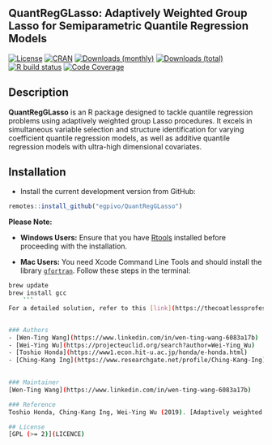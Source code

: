 ## QuantRegGLasso: Adaptively Weighted Group Lasso for Semiparametric Quantile Regression Models

[![License](https://eddelbuettel.github.io/badges/GPL2+.svg)](https://www.gnu.org/licenses/gpl-2.0.html)
[![CRAN](https://www.r-pkg.org/badges/version/Rcpp)](https://cran.r-project.org/package=QuantRegGLasso)
[![Downloads (monthly)](https://cranlogs.r-pkg.org/badges/QuantRegGLasso?color=brightgreen)](https://www.r-pkg.org/pkg/QuantRegGLasso)
[![Downloads (total)](https://cranlogs.r-pkg.org/badges/grand-total/QuantRegGLasso?color=brightgreen)](https://www.r-pkg.org/pkg/QuantRegGLasso)
[![R build status](https://github.com/egpivo/QuantRegGLasso/workflows/R-CMD-check/badge.svg)](https://github.com/egpivo/QuantRegGLasso/actions)
[![Code Coverage](https://codecov.io/gh/egpivo/QuantRegGLasso/branch/master/graph/badge.svg)](https://codecov.io/gh/egpivo/QuantRegGLasso)


## Description
**QuantRegGLasso** is an R package designed to tackle quantile regression problems using adaptively weighted group Lasso procedures. It excels in simultaneous variable selection and structure identification for varying coefficient quantile regression models, as well as additive quantile regression models with ultra-high dimensional covariates.


## Installation
- Install the current development version from GitHub:
```r
remotes::install_github("egpivo/QuantRegGLasso")
```

**Please Note:**

- **Windows Users:** Ensure that you have [Rtools](https://cran.r-project.org/bin/windows/Rtools/) installed before proceeding with the installation.

- **Mac Users:** You need Xcode Command Line Tools and should install the library [`gfortran`](https://github.com/fxcoudert/gfortran-for-macOS/releases). Follow these steps in the terminal:
```bash
brew update
brew install gcc
    ```
For a detailed solution, refer to this [link](https://thecoatlessprofessor.com/programming/rcpp-rcpparmadillo-and-os-x-mavericks-lgfortran-and-lquadmath-error/), or download and install the library [`gfortran`](https://github.com/fxcoudert/gfortran-for-macOS/releases) to resolve the "`ld: library not found for -lgfortran`" error.


### Authors
- [Wen-Ting Wang](https://www.linkedin.com/in/wen-ting-wang-6083a17b)
- [Wei-Ying Wu](https://projecteuclid.org/search?author=Wei-Ying_Wu)
- [Toshio Honda](https://www1.econ.hit-u.ac.jp/honda/e-honda.html)
- [Ching-Kang Ing](https://www.researchgate.net/profile/Ching-Kang-Ing)

 
### Maintainer
[Wen-Ting Wang](https://www.linkedin.com/in/wen-ting-wang-6083a17b)

### Reference
Toshio Honda, Ching-Kang Ing, Wei-Ying Wu (2019). [Adaptively weighted group Lasso for semiparametric quantile regression models](https://projecteuclid.org/journals/bernoulli/volume-25/issue-4B/Adaptively-weighted-group-Lasso-for-semiparametric-quantile-regression-models/10.3150/18-BEJ1091.full).

## License
[GPL (>= 2)](LICENCE)

